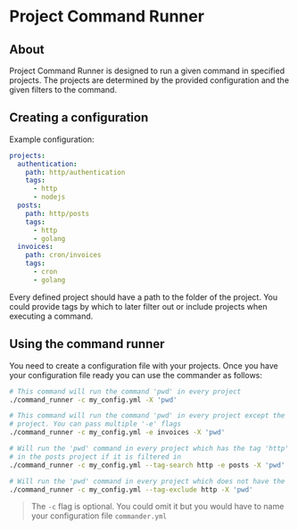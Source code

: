# Project Command Runner
## About
Project Command Runner is designed to run a given command in specified projects.
The projects are determined by the provided configuration and the given filters
to the command.

## Creating a configuration
Example configuration:
```yaml
projects:
  authentication:
    path: http/authentication
    tags:
      - http
      - nodejs
  posts:
    path: http/posts
    tags:
      - http
      - golang
  invoices:
    path: cron/invoices
    tags:
      - cron
      - golang
```
Every defined project should have a path to the folder of the project.
You could provide tags by which to later filter out or include projects when
executing a command.

## Using the command runner
You need to create a configuration file with your projects. Once you have your
configuration file ready you can use the commander as follows:
```sh
# This command will run the command 'pwd' in every project
./command_runner -c my_config.yml -X 'pwd'

# This command will run the command 'pwd' in every project except the 'invoices'
# project. You can pass multiple '-e' flags
./command_runner -c my_config.yml -e invoices -X 'pwd'

# Will run the 'pwd' command in every project which has the tag 'http' but not
# in the posts project if it is filtered in
./command_runner -c my_config.yml --tag-search http -e posts -X 'pwd'

# Will run the 'pwd' command in every project which does not have the 'http' tag
./command_runner -c my_config.yml --tag-exclude http -X 'pwd'
```

> The `-c` flag is optional. You could omit it but you would have to name your
> configuration file `commander.yml`

